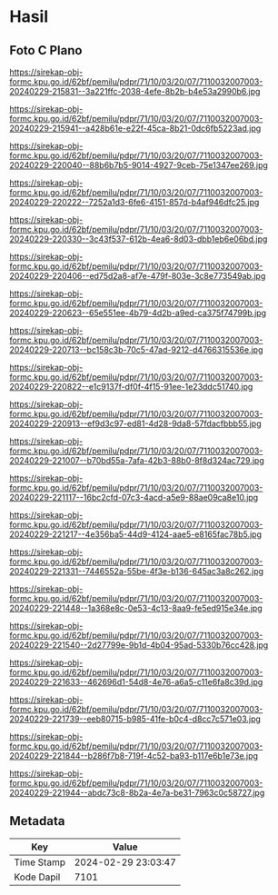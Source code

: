 # Hasil

## Foto C Plano

https://sirekap-obj-formc.kpu.go.id/62bf/pemilu/pdpr/71/10/03/20/07/7110032007003-20240229-215831--3a221ffc-2038-4efe-8b2b-b4e53a2990b6.jpg

https://sirekap-obj-formc.kpu.go.id/62bf/pemilu/pdpr/71/10/03/20/07/7110032007003-20240229-215941--a428b61e-e22f-45ca-8b21-0dc6fb5223ad.jpg

https://sirekap-obj-formc.kpu.go.id/62bf/pemilu/pdpr/71/10/03/20/07/7110032007003-20240229-220040--88b6b7b5-9014-4927-9ceb-75e1347ee269.jpg

https://sirekap-obj-formc.kpu.go.id/62bf/pemilu/pdpr/71/10/03/20/07/7110032007003-20240229-220222--7252a1d3-6fe6-4151-857d-b4af946dfc25.jpg

https://sirekap-obj-formc.kpu.go.id/62bf/pemilu/pdpr/71/10/03/20/07/7110032007003-20240229-220330--3c43f537-612b-4ea6-8d03-dbb1eb6e06bd.jpg

https://sirekap-obj-formc.kpu.go.id/62bf/pemilu/pdpr/71/10/03/20/07/7110032007003-20240229-220406--ed75d2a8-af7e-479f-803e-3c8e773549ab.jpg

https://sirekap-obj-formc.kpu.go.id/62bf/pemilu/pdpr/71/10/03/20/07/7110032007003-20240229-220623--65e551ee-4b79-4d2b-a9ed-ca375f74799b.jpg

https://sirekap-obj-formc.kpu.go.id/62bf/pemilu/pdpr/71/10/03/20/07/7110032007003-20240229-220713--bc158c3b-70c5-47ad-9212-d4766315536e.jpg

https://sirekap-obj-formc.kpu.go.id/62bf/pemilu/pdpr/71/10/03/20/07/7110032007003-20240229-220822--e1c9137f-df0f-4f15-91ee-1e23ddc51740.jpg

https://sirekap-obj-formc.kpu.go.id/62bf/pemilu/pdpr/71/10/03/20/07/7110032007003-20240229-220913--ef9d3c97-ed81-4d28-9da8-57fdacfbbb55.jpg

https://sirekap-obj-formc.kpu.go.id/62bf/pemilu/pdpr/71/10/03/20/07/7110032007003-20240229-221007--b70bd55a-7afa-42b3-88b0-8f8d324ac729.jpg

https://sirekap-obj-formc.kpu.go.id/62bf/pemilu/pdpr/71/10/03/20/07/7110032007003-20240229-221117--16bc2cfd-07c3-4acd-a5e9-88ae09ca8e10.jpg

https://sirekap-obj-formc.kpu.go.id/62bf/pemilu/pdpr/71/10/03/20/07/7110032007003-20240229-221217--4e356ba5-44d9-4124-aae5-e8165fac78b5.jpg

https://sirekap-obj-formc.kpu.go.id/62bf/pemilu/pdpr/71/10/03/20/07/7110032007003-20240229-221331--7446552a-55be-4f3e-b136-645ac3a8c262.jpg

https://sirekap-obj-formc.kpu.go.id/62bf/pemilu/pdpr/71/10/03/20/07/7110032007003-20240229-221448--1a368e8c-0e53-4c13-8aa9-fe5ed915e34e.jpg

https://sirekap-obj-formc.kpu.go.id/62bf/pemilu/pdpr/71/10/03/20/07/7110032007003-20240229-221540--2d27799e-9b1d-4b04-95ad-5330b76cc428.jpg

https://sirekap-obj-formc.kpu.go.id/62bf/pemilu/pdpr/71/10/03/20/07/7110032007003-20240229-221633--462696d1-54d8-4e76-a6a5-c11e6fa8c39d.jpg

https://sirekap-obj-formc.kpu.go.id/62bf/pemilu/pdpr/71/10/03/20/07/7110032007003-20240229-221739--eeb80715-b985-41fe-b0c4-d8cc7c571e03.jpg

https://sirekap-obj-formc.kpu.go.id/62bf/pemilu/pdpr/71/10/03/20/07/7110032007003-20240229-221844--b286f7b8-719f-4c52-ba93-b117e6b1e73e.jpg

https://sirekap-obj-formc.kpu.go.id/62bf/pemilu/pdpr/71/10/03/20/07/7110032007003-20240229-221944--abdc73c8-8b2a-4e7a-be31-7963c0c58727.jpg


## Metadata

| Key        | Value               |
| ---------- | ------------------- |
| Time Stamp | 2024-02-29 23:03:47 |
| Kode Dapil | 7101                |



